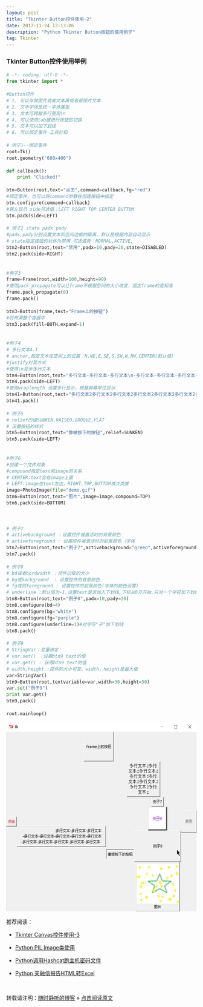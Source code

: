 ```yaml
--- 
layout: post
title: "Tkinter Button控件使用-2"
date: 2017-11-24 13:13:06 
description: "Python Tkinter Button按钮的使用例子"
tag: Tkinter
---
```



### Tkinter Button控件使用举例
```Python
# -*- coding: utf-8 -*-
from tkinter import *

#Button控件
# 1. 可以存放图片或者文本再或者是图片文本
# 2. 文本字体是统一字体类型
# 3. 文本可跨越多行使用\n
# 4. 可以使用tab键进行按钮的切换
# 5. 文本可以加下划线
# 6. 可以绑定事件-工具栏和

# 例子1--绑定事件
root=Tk()
root.geometry("600x400")

def callback():
    print "Clicked!"

btn=Button(root,text="点击",command=callback,fg="red")
#绑定事件，也可以将command参数在创建按钮中指定
btn.configure(command=callback)
#居左显示 side可选值：LEFT RIGHT TOP CENTER BUTTOM
btn.pack(side=LEFT)

# 例子2 state padx pady
#padx,pady分别设置文本和空间边框的距离，默认是根据内容自动显示
# state指定按钮的状体为禁用 可选值有：NORMAL,ACTIVE,
btn2=Button(root,text="禁用",padx=10,pady=20,state=DISABLED)
btn2.pack(side=RIGHT)


#例子3
frame=Frame(root,width=100,height=90)
#使用pack_propagate可以让frame不根据空间的大小改变，固定frame的宽和高
frame.pack_propagate(0)
frame.pack()

btn3=Button(frame,text="Frame上的按钮")
#将布满整个容器中
btn3.pack(fill=BOTH,expand=1)


#例子4
# 多行文本4.1
# anchor,指定文本在空间上的位置：N,NE,E,SE,S,SW,W,NW,CENTER(默认值)
#justify对其方式
#使用\n显示多行文本
btn4=Button(root,text="多行文本-多行文本-多行文本\n-多行文本-多行文本-多行文本-多行文本-多行文本\n-多行文本-多行文本-多行文本-多行文本-多行文本-",justify=RIGHT,anchor=W,padx=10)
btn4.pack(side=LEFT)
#使用wraplength 设置多行显示，根基屏幕单位显示
btn41=Button(root,text="多行文本2多行文本2多行文本2多行文本2多行文本2多行文本2多行文本2多行文本2",wraplength=100,font=("Courier New",10))
btn41.pack()

# 例子5
# relief的值SUNKEN,RAISED,GROOVE,FLAT
# 设置按钮的样式
btn5=Button(root,text="像被按下的按钮",relief=SUNKEN)
btn5.pack(side=LEFT)


#例子6
#创建一个文件对象
#compound指定text和image的关系
# CENTER:text会在image上面
# LEFT:image在text左边，RIGHT,TOP,BUTTOM依次类推
image=PhotoImage(file="demo.gif")
btn6=Button(root,text="图片",image=image,compound=TOP)
btn6.pack(side=BOTTOM)



# 例子7
# activebackground ：设置控件被激活时的背景颜色
# activeforeground : 设置控件被激活时的前景颜色（字体
btn7=Button(root,text="例子7",activebackground="green",activeforeground="yellow")
btn7.pack()

# 例子8
# bd或者bordwidth ：控件边框的大小
# bg或background  : 设置控件的背景颜色
# fg或则foreground : 设置控件的前景颜色(字体的颜色设置)
# underline :默认值为-1,设置text是否加入下划线,下标从0开开始.只对一个字符加下划线
btn8=Button(root,text="例子8",padx=10,pady=20)
btn8.configure(bd=4)
btn8.configure(bg="white")
btn8.configure(fg="purple")
btn8.configure(underline=1)#对字符"子"加下划线
btn8.pack()

# 例子9
# StringVar：变量绑定
# var.set() ：设置btn9 text的值
# var.get() : 获得btn9 text的值
# width,height :控件的大小可变，width，height是最大值
var=StringVar()
btn9=Button(root,textvariable=var,width=30,height=50)
var.set("例子9")
print var.get()
btn9.pack()

root.mainloop()
```
<img src="/images/posts/Python/Tkinter/Button/Tkinter_Button_1.jpg" width="600" height="500">




推荐阅读：

- [Tkinter Canvas控件使用-3](https://ssjt21.github.io/2017/11/Python_TK_Canvas)

- [Python PIL Image类使用](http://ssjt21.github.io/2017/11/Python_PIL_Image_Module/)

- [Python调用Hashcat跑主机密码文件](http://ssjt21.github.io/2017/11/Python_Hashcatshell/)

- [Python 天融信报告HTML转Excel](http://ssjt21.github.io/2017/11/Python_HtmltoExcel/)

<br>

转载请注明：[随时静听的博客](http://ssjt21.github.io) » [点击阅读原文](https://ssjt21.github.io/2017/11/Python_TK_Button/)